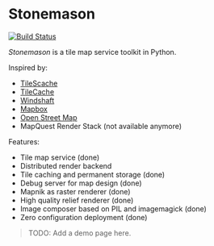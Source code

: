 # Stonemason

[![Build Status](https://travis-ci.org/Kotaimen/stonemason.svg?branch=develop)](https://travis-ci.org/Kotaimen/stonemason)

*Stonemason* is a tile map service toolkit in Python.

Inspired by:

- [TileScache](http://tilestache.org)
- [TileCache](http://tilecache.org)
- [Windshaft](https://github.com/CartoDB/Windshaft)
- [Mapbox](http://www.mapbox.com)
- [Open Street Map](http://wiki.openstreetmap.org/wiki/Renderers)
- MapQuest Render Stack (not available anymore)

Features:

- Tile map service (done)
- Distributed render backend
- Tile caching and permanent storage (done)
- Debug server for map design (done)
- Mapnik as raster renderer (done)
- High quality relief renderer (done)
- Image composer based on PIL and imagemagick (done)
- Zero configuration deployment (done)

> TODO: Add a demo page here.


